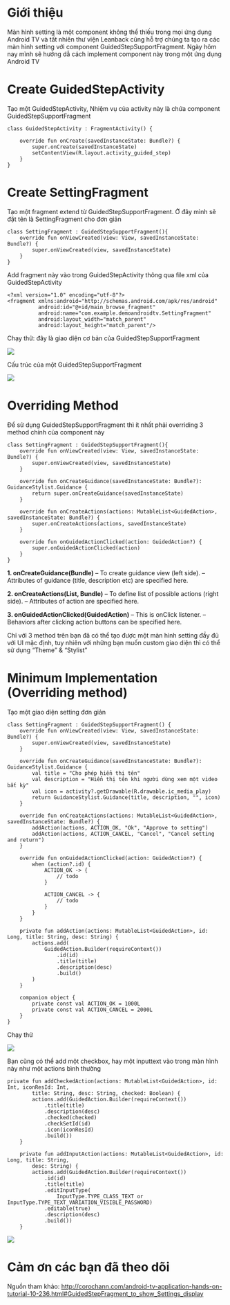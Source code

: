 # Giới thiệu
Màn hình setting là một component không thể thiếu trong mọi ứng dụng Android TV và tất nhiên thư viện Leanback cũng hỗ trợ chúng ta tạo ra các màn hình setting với component GuidedStepSupportFragment. Ngày hôm nay mình sẽ hướng dẫ cách implement component này trong một ứng dụng Android TV

# Create GuidedStepActivity
Tạo một GuidedStepActivity, Nhiệm vụ của activity này là chứa component GuidedStepSupportFragment
```
class GuidedStepActivity : FragmentActivity() {

    override fun onCreate(savedInstanceState: Bundle?) {
        super.onCreate(savedInstanceState)
        setContentView(R.layout.activity_guided_step)
    }
}
```

# Create SettingFragment
Tạo một fragment extend từ GuidedStepSupportFragment. Ở đây mình sẽ đặt tên là SettingFragment cho đơn giản

```
class SettingFragment : GuidedStepSupportFragment(){
    override fun onViewCreated(view: View, savedInstanceState: Bundle?) {
        super.onViewCreated(view, savedInstanceState)
    }
}
```

Add fragment này vào trong GuidedStepActivity thông qua file xml của GuidedStepActivity

```
<?xml version="1.0" encoding="utf-8"?>
<fragment xmlns:android="http://schemas.android.com/apk/res/android"
          android:id="@+id/main_browse_fragment"
          android:name="com.example.demoandroidtv.SettingFragment"
          android:layout_width="match_parent"
          android:layout_height="match_parent"/>
```

Chạy thử: đây là giao diện cơ bản của GuidedStepSupportFragment

![](https://images.viblo.asia/e3fdd827-6bcd-4100-b10f-9198b0f590dc.png)

Cấu trúc của một GuidedStepSupportFragment

![](https://images.viblo.asia/b571c599-915b-4708-ac31-dac98bf8fe23.png)
# Overriding Method
Để sử dụng  GuidedStepSupportFragment thì ít nhất phải overriding 3 method chính của component này

```
class SettingFragment : GuidedStepSupportFragment(){
    override fun onViewCreated(view: View, savedInstanceState: Bundle?) {
        super.onViewCreated(view, savedInstanceState)
    }

    override fun onCreateGuidance(savedInstanceState: Bundle?): GuidanceStylist.Guidance {
        return super.onCreateGuidance(savedInstanceState)
    }

    override fun onCreateActions(actions: MutableList<GuidedAction>, savedInstanceState: Bundle?) {
        super.onCreateActions(actions, savedInstanceState)
    }

    override fun onGuidedActionClicked(action: GuidedAction?) {
        super.onGuidedActionClicked(action)
    }
}

```

**1. onCreateGuidance(Bundle)**
– To create guidance view (left side). 
– Attributes of guidance (title, description etc) are specified here. 

**2. onCreateActions(List, Bundle)**
– To define list of possible actions (right side).
– Attributes of action are specified here.

**3. onGuidedActionClicked(GuidedAction)**
– This is onClick listener.
– Behaviors after clicking action buttons can be specified here.

Chỉ với 3 method trên bạn đã  có thể tạo được một màn hình setting đầy đủ với UI mặc định, tuy nhiên với những bạn muốn custom giao diện thì có thể sử dụng   “Theme” & “Stylist”

# Minimum Implementation (Overriding method)

Tạo một giao diện setting đơn giản

```
class SettingFragment : GuidedStepSupportFragment() {
    override fun onViewCreated(view: View, savedInstanceState: Bundle?) {
        super.onViewCreated(view, savedInstanceState)
    }

    override fun onCreateGuidance(savedInstanceState: Bundle?): GuidanceStylist.Guidance {
        val title = "Cho phép hiển thị tên"
        val description = "Hiển thị tên khi người dùng xem một video bất kỳ"
        val icon = activity?.getDrawable(R.drawable.ic_media_play)
        return GuidanceStylist.Guidance(title, description, "", icon)
    }

    override fun onCreateActions(actions: MutableList<GuidedAction>, savedInstanceState: Bundle?) {
        addAction(actions, ACTION_OK, "Ok", "Approve to setting")
        addAction(actions, ACTION_CANCEL, "Cancel", "Cancel setting and return")
    }

    override fun onGuidedActionClicked(action: GuidedAction?) {
        when (action?.id) {
            ACTION_OK -> {
                // todo
            }

            ACTION_CANCEL -> {
                // todo
            }
        }
    }

    private fun addAction(actions: MutableList<GuidedAction>, id: Long, title: String, desc: String) {
        actions.add(
            GuidedAction.Builder(requireContext())
                .id(id)
                .title(title)
                .description(desc)
                .build()
        )
    }

    companion object {
        private const val ACTION_OK = 1000L
        private const val ACTION_CANCEL = 2000L
    }
}
```

Chạy thử

![](https://images.viblo.asia/24944ec7-a328-4f6e-b943-0bc514eaae88.png)

Bạn cũng có thể add một checkbox, hay một inputtext vào trong màn hình này như một actions bình thường

```
private fun addCheckedAction(actions: MutableList<GuidedAction>, id: Int, iconResId: Int,
        title: String, desc: String, checked: Boolean) {
        actions.add(GuidedAction.Builder(requireContext())
            .title(title)
            .description(desc)
            .checked(checked)
            .checkSetId(id)
            .icon(iconResId)
            .build())
    }

    private fun addInputAction(actions: MutableList<GuidedAction>, id: Long, title: String,
        desc: String) {
        actions.add(GuidedAction.Builder(requireContext())
            .id(id)
            .title(title)
            .editInputType(
                InputType.TYPE_CLASS_TEXT or InputType.TYPE_TEXT_VARIATION_VISIBLE_PASSWORD)
            .editable(true)
            .description(desc)
            .build())
    }
```

![](https://images.viblo.asia/189055c1-3d25-4047-b8ca-59bed7f9180f.png)

# Cảm ơn các bạn đã theo dõi
Nguồn tham khảo: http://corochann.com/android-tv-application-hands-on-tutorial-10-236.html#GuidedStepFragment_to_show_Settings_display
